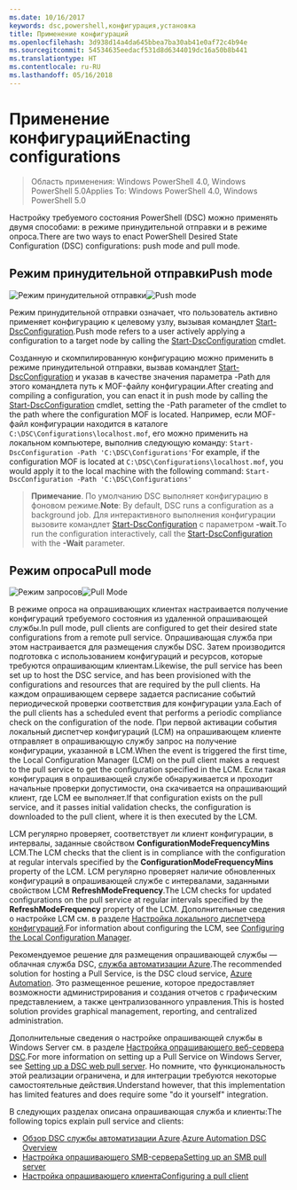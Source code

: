 ```yaml
---
ms.date: 10/16/2017
keywords: dsc,powershell,конфигурация,установка
title: Применение конфигураций
ms.openlocfilehash: 3d938d14a4da645bbea7ba30ab41e0af72c4b94e
ms.sourcegitcommit: 54534635eedacf531d8d6344019dc16a50b8b441
ms.translationtype: HT
ms.contentlocale: ru-RU
ms.lasthandoff: 05/16/2018
---
```

# <a name="enacting-configurations"></a><span data-ttu-id="7631b-103">Применение конфигураций</span><span class="sxs-lookup"><span data-stu-id="7631b-103">Enacting configurations</span></span>

><span data-ttu-id="7631b-104">Область применения: Windows PowerShell 4.0, Windows PowerShell 5.0</span><span class="sxs-lookup"><span data-stu-id="7631b-104">Applies To: Windows PowerShell 4.0, Windows PowerShell 5.0</span></span>

<span data-ttu-id="7631b-105">Настройку требуемого состояния PowerShell (DSC) можно применять двумя способами: в режиме принудительной отправки и в режиме опроса.</span><span class="sxs-lookup"><span data-stu-id="7631b-105">There are two ways to enact PowerShell Desired State Configuration (DSC) configurations: push mode and pull mode.</span></span>

## <a name="push-mode"></a><span data-ttu-id="7631b-106">Режим принудительной отправки</span><span class="sxs-lookup"><span data-stu-id="7631b-106">Push mode</span></span>

<span data-ttu-id="7631b-107">![Режим принудительной отправки](images/pushModel.png "Принципы работы")</span><span class="sxs-lookup"><span data-stu-id="7631b-107">![Push mode](images/pushModel.png "How push mode works")</span></span>

<span data-ttu-id="7631b-108">Режим принудительной отправки означает, что пользователь активно применяет конфигурацию к целевому узлу, вызывая командлет [Start-DscConfiguration](https://technet.microsoft.com/library/dn521623.aspx).</span><span class="sxs-lookup"><span data-stu-id="7631b-108">Push mode refers to a user actively applying a configuration to a target node by calling the [Start-DscConfiguration](https://technet.microsoft.com/library/dn521623.aspx) cmdlet.</span></span>

<span data-ttu-id="7631b-109">Созданную и скомпилированную конфигурацию можно применить в режиме принудительной отправки, вызвав командлет [Start-DscConfiguration](https://technet.microsoft.com/library/dn521623.aspx) и указав в качестве значения параметра -Path для этого командлета путь к MOF-файлу конфигурации.</span><span class="sxs-lookup"><span data-stu-id="7631b-109">After creating and compiling a configuration, you can enact it in push mode by calling the [Start-DscConfiguration](https://technet.microsoft.com/library/dn521623.aspx) cmdlet, setting the -Path parameter of the cmdlet to the path where the configuration MOF is located.</span></span>
<span data-ttu-id="7631b-110">Например, если MOF-файл конфигурации находится в каталоге `C:\DSC\Configurations\localhost.mof`, его можно применить на локальном компьютере, выполнив следующую команду: `Start-DscConfiguration -Path 'C:\DSC\Configurations'`</span><span class="sxs-lookup"><span data-stu-id="7631b-110">For example, if the configuration MOF is located at `C:\DSC\Configurations\localhost.mof`, you would apply it to the local machine with the following command: `Start-DscConfiguration -Path 'C:\DSC\Configurations'`</span></span>

> <span data-ttu-id="7631b-111">__Примечание__. По умолчанию DSC выполняет конфигурацию в фоновом режиме.</span><span class="sxs-lookup"><span data-stu-id="7631b-111">__Note__: By default, DSC runs a configuration as a background job.</span></span> <span data-ttu-id="7631b-112">Для интерактивного выполнения конфигурации вызовите командлет [Start-DscConfiguration](https://technet.microsoft.com/library/dn521623.aspx) с параметром __-wait__.</span><span class="sxs-lookup"><span data-stu-id="7631b-112">To run the configuration interactively, call the [Start-DscConfiguration](https://technet.microsoft.com/library/dn521623.aspx) with the __-Wait__ parameter.</span></span>

## <a name="pull-mode"></a><span data-ttu-id="7631b-113">Режим опроса</span><span class="sxs-lookup"><span data-stu-id="7631b-113">Pull mode</span></span>

<span data-ttu-id="7631b-114">![Режим запросов](images/pullModel.png "Принципы работы")</span><span class="sxs-lookup"><span data-stu-id="7631b-114">![Pull Mode](images/pullModel.png "How pull mode works")</span></span>

<span data-ttu-id="7631b-115">В режиме опроса на опрашивающих клиентах настраивается получение конфигураций требуемого состояния из удаленной опрашивающей службы.</span><span class="sxs-lookup"><span data-stu-id="7631b-115">In pull mode, pull clients are configured to get their desired state configurations from a remote pull service.</span></span>
<span data-ttu-id="7631b-116">Опрашивающая служба при этом настраивается для размещения службы DSC. Затем производится подготовка с использованием конфигураций и ресурсов, которые требуются опрашивающим клиентам.</span><span class="sxs-lookup"><span data-stu-id="7631b-116">Likewise, the pull service has been set up to host the DSC service, and has been provisioned with the configurations and resources that are required by the pull clients.</span></span>
<span data-ttu-id="7631b-117">На каждом опрашивающем сервере задается расписание событий периодической проверки соответствия для конфигурации узла.</span><span class="sxs-lookup"><span data-stu-id="7631b-117">Each of the pull clients has a scheduled event that performs a periodic compliance check on the configuration of the node.</span></span>
<span data-ttu-id="7631b-118">При первой активации события локальный диспетчер конфигураций (LCM) на опрашивающем клиенте отправляет в опрашивающую службу запрос на получение конфигурации, указанной в LCM.</span><span class="sxs-lookup"><span data-stu-id="7631b-118">When the event is triggered the first time, the Local Configuration Manager (LCM) on the pull client makes a request to the pull service to get the configuration specified in the LCM.</span></span>
<span data-ttu-id="7631b-119">Если такая конфигурация в опрашивающей службе обнаруживается и проходит начальные проверки допустимости, она скачивается на опрашивающий клиент, где LCM ее выполняет.</span><span class="sxs-lookup"><span data-stu-id="7631b-119">If that configuration exists on the pull service, and it passes initial validation checks, the configuration is downloaded to the pull client, where it is then executed by the LCM.</span></span>

<span data-ttu-id="7631b-120">LCM регулярно проверяет, соответствует ли клиент конфигурации, в интервалы, заданные свойством **ConfigurationModeFrequencyMins** LCM.</span><span class="sxs-lookup"><span data-stu-id="7631b-120">The LCM checks that the client is in compliance with the configuration at regular intervals specified by the **ConfigurationModeFrequencyMins** property of the LCM.</span></span>
<span data-ttu-id="7631b-121">LCM регулярно проверяет наличие обновленных конфигураций в опрашивающей службе с интервалами, заданными свойством LCM **RefreshModeFrequency**.</span><span class="sxs-lookup"><span data-stu-id="7631b-121">The LCM checks for updated configurations on the pull service at regular intervals specified by the **RefreshModeFrequency** property of the LCM.</span></span>
<span data-ttu-id="7631b-122">Дополнительные сведения о настройке LCM см. в разделе [Настройка локального диспетчера конфигураций](metaConfig.md).</span><span class="sxs-lookup"><span data-stu-id="7631b-122">For information about configuring the LCM, see [Configuring the Local Configuration Manager](metaConfig.md).</span></span>

<span data-ttu-id="7631b-123">Рекомендуемое решение для размещения опрашивающей службы — облачная служба DSC, [служба автоматизации Azure](https://azure.microsoft.com/services/automation/).</span><span class="sxs-lookup"><span data-stu-id="7631b-123">The recommended solution for hosting a Pull Service, is the DSC cloud service, [Azure Automation](https://azure.microsoft.com/services/automation/).</span></span>
<span data-ttu-id="7631b-124">Это размещенное решение, которое предоставляет возможности администрирования и создания отчетов с графическим представлением, а также централизованного управления.</span><span class="sxs-lookup"><span data-stu-id="7631b-124">This is hosted solution provides graphical management, reporting, and centralized administration.</span></span>

<span data-ttu-id="7631b-125">Дополнительные сведения о настройке опрашивающей службы в Windows Server см. в разделе [Настройка опрашивающего веб-сервера DSC](pullServer.md).</span><span class="sxs-lookup"><span data-stu-id="7631b-125">For more information on setting up a Pull Service on Windows Server, see [Setting up a DSC web pull server](pullServer.md).</span></span>
<span data-ttu-id="7631b-126">Но помните, что функциональность этой реализации ограничена, и для интеграции требуются некоторые самостоятельные действия.</span><span class="sxs-lookup"><span data-stu-id="7631b-126">Understand however, that this implementation has limited features and does require some "do it yourself" integration.</span></span>

<span data-ttu-id="7631b-127">В следующих разделах описана опрашивающая служба и клиенты:</span><span class="sxs-lookup"><span data-stu-id="7631b-127">The following topics explain pull service and clients:</span></span>

- <span data-ttu-id="7631b-128">[Обзор DSC службы автоматизации Azure](https://docs.microsoft.com/en-us/azure/automation/automation-dsc-overview).</span><span class="sxs-lookup"><span data-stu-id="7631b-128">[Azure Automation DSC Overview](https://docs.microsoft.com/en-us/azure/automation/automation-dsc-overview)</span></span>
- [<span data-ttu-id="7631b-129">Настройка опрашивающего SMB-сервера</span><span class="sxs-lookup"><span data-stu-id="7631b-129">Setting up an SMB pull server</span></span>](pullServerSMB.md)
- [<span data-ttu-id="7631b-130">Настройка опрашивающего клиента</span><span class="sxs-lookup"><span data-stu-id="7631b-130">Configuring a pull client</span></span>](pullClientConfigID.md)